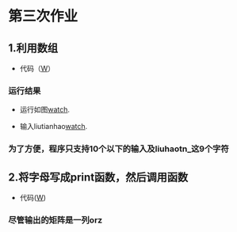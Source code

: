﻿# 第三次作业

## 1.利用数组
 - 代码（[W](https://github.com/dHSk/computationalphysics_N2013301020064/blob/master/%E5%AD%97%E6%AF%8D)）
 
### 运行结果
 - 运行如图[watch](https://github.com/dHSk/computationalphysics_N2013301020064/blob/master/liuhaotian.png).
 
 - 输入liutianhao[watch](https://github.com/dHSk/computationalphysics_N2013301020064/blob/master/liutianhao.png).

### 为了方便，程序只支持10个以下的输入及liuhaotn_这9个字符

## 2.将字母写成print函数，然后调用函数

 - 代码([W](https://github.com/dHSk/computationalphysics_N2013301020064/blob/master/%E7%94%A8%E4%B8%80%E4%B8%8B))

### 尽管输出的矩阵是一列orz





